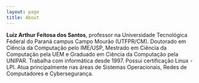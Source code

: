 ```yaml
---
layout: page
title: About
---
```


**Luiz Arthur Feitosa dos Santos**, professor na Universidade Tecnológica Federal do Paraná campus Campo Mourão (UTFPR/CM). Doutorado em Ciência da Computação pelo IME/USP, Mestrado em Ciência da Computação pela UEM e Graduado em Ciência da Computação pela UNIPAR. Trabalha com informática desde 1997. Possui certificação Linux - LPI. Atua principalmente nas áreas de Sistemas Operacionais, Redes de Computadores e Cybersegurança.